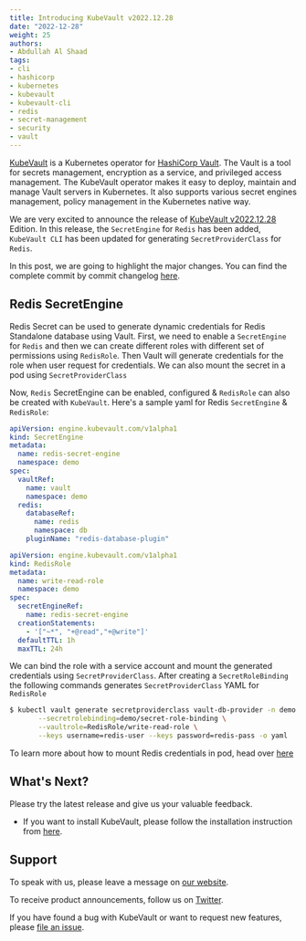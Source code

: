 ```yaml
---
title: Introducing KubeVault v2022.12.28
date: "2022-12-28"
weight: 25
authors:
- Abdullah Al Shaad
tags:
- cli
- hashicorp
- kubernetes
- kubevault
- kubevault-cli
- redis
- secret-management
- security
- vault
---
```


[KubeVault](https://kubevault.com) is a Kubernetes operator for [HashiCorp Vault](https://www.vaultproject.io/). The Vault is a tool for secrets management, encryption as a service, and privileged access management. The KubeVault operator makes it easy to deploy, maintain and manage Vault servers in Kubernetes. It also supports various secret engines management, policy management in the Kubernetes native way.

We are very excited to announce the release of [KubeVault v2022.12.28](https://kubevault.com/docs/v2022.12.28/setup/) Edition. In this release, the `SecretEngine` for `Redis` has been added, `KubeVault CLI` has been updated for generating `SecretProviderClass` for `Redis`.

In this post, we are going to highlight the major changes. You can find the complete commit by commit changelog [here](https://github.com/kubevault/CHANGELOG/blob/master/releases/v2022.12.28/README.md).

## Redis SecretEngine

Redis Secret can be used to generate dynamic credentials for Redis Standalone database using Vault. First, we need to enable a `SecretEngine` for  `Redis` and then we can create different roles with different set of permissions using `RedisRole`. Then Vault will generate credentials for the role when user request for credentials. We can also mount the secret in a pod using `SecretProviderClass`

  Now, `Redis` SecretEngine can be enabled, configured & `RedisRole` can also be created with `KubeVault`.
  Here's a sample yaml for Redis `SecretEngine` & `RedisRole`:

  ```yaml
  apiVersion: engine.kubevault.com/v1alpha1
  kind: SecretEngine
  metadata:
    name: redis-secret-engine
    namespace: demo
  spec:
    vaultRef:
      name: vault
      namespace: demo
    redis:
      databaseRef:
        name: redis
        namespace: db
      pluginName: "redis-database-plugin"
  ```


  ```yaml
  apiVersion: engine.kubevault.com/v1alpha1
  kind: RedisRole
  metadata:
    name: write-read-role
    namespace: demo
  spec:
    secretEngineRef:
      name: redis-secret-engine
    creationStatements:
      - '["~*", "+@read","+@write"]'
    defaultTTL: 1h
    maxTTL: 24h
  ```
We can bind the role with a service account and mount the generated credentials using `SecretProviderClass`. After creating a `SecretRoleBinding` 
the following commands generates `SecretProviderClass` YAML for `RedisRole`
```bash
$ kubectl vault generate secretproviderclass vault-db-provider -n demo \
       --secretrolebinding=demo/secret-role-binding \
       --vaultrole=RedisRole/write-read-role \
       --keys username=redis-user --keys password=redis-pass -o yaml
```
 To learn more about how to mount Redis credentials in pod, head over [here](https://kubevault.com/docs/v2022.12.28/guides/secret-engines/redis/csi-driver/)

## What's Next?

Please try the latest release and give us your valuable feedback.

- If you want to install KubeVault, please follow the installation instruction from [here](https://kubevault.com/docs/v2022.12.28/setup).

## Support

To speak with us, please leave a message on [our website](https://appscode.com/contact/).

To receive product announcements, follow us on [Twitter](https://twitter.com/KubeVault).

If you have found a bug with KubeVault or want to request new features, please [file an issue](https://github.com/kubevault/project/issues/new).
